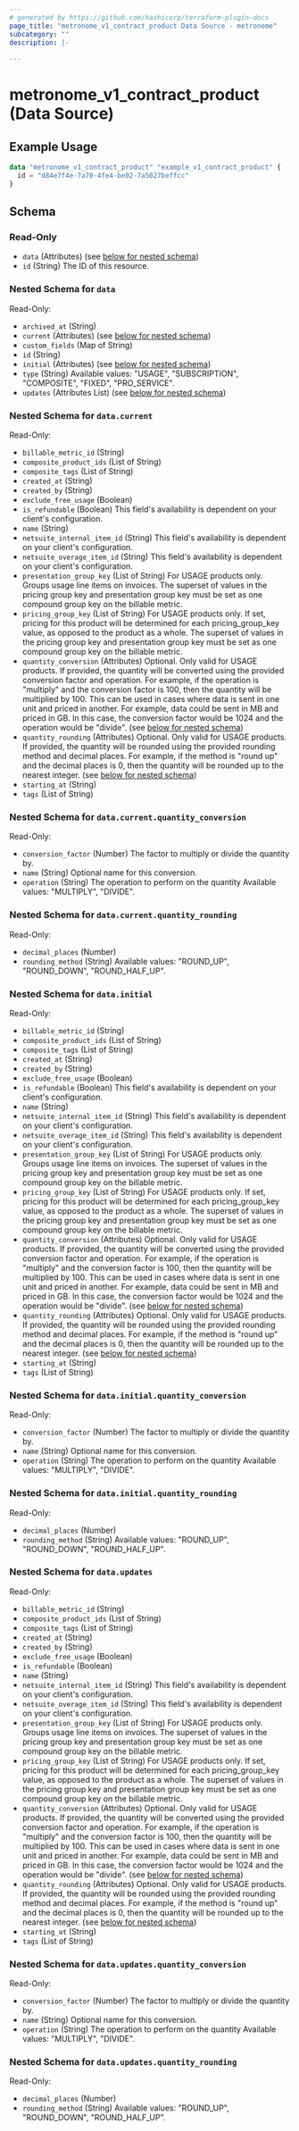 ```yaml
---
# generated by https://github.com/hashicorp/terraform-plugin-docs
page_title: "metronome_v1_contract_product Data Source - metronome"
subcategory: ""
description: |-
  
---
```


# metronome_v1_contract_product (Data Source)



## Example Usage

```terraform
data "metronome_v1_contract_product" "example_v1_contract_product" {
  id = "d84e7f4e-7a70-4fe4-be02-7a5027beffcc"
}
```

<!-- schema generated by tfplugindocs -->
## Schema

### Read-Only

- `data` (Attributes) (see [below for nested schema](#nestedatt--data))
- `id` (String) The ID of this resource.

<a id="nestedatt--data"></a>
### Nested Schema for `data`

Read-Only:

- `archived_at` (String)
- `current` (Attributes) (see [below for nested schema](#nestedatt--data--current))
- `custom_fields` (Map of String)
- `id` (String)
- `initial` (Attributes) (see [below for nested schema](#nestedatt--data--initial))
- `type` (String) Available values: "USAGE", "SUBSCRIPTION", "COMPOSITE", "FIXED", "PRO_SERVICE".
- `updates` (Attributes List) (see [below for nested schema](#nestedatt--data--updates))

<a id="nestedatt--data--current"></a>
### Nested Schema for `data.current`

Read-Only:

- `billable_metric_id` (String)
- `composite_product_ids` (List of String)
- `composite_tags` (List of String)
- `created_at` (String)
- `created_by` (String)
- `exclude_free_usage` (Boolean)
- `is_refundable` (Boolean) This field's availability is dependent on your client's configuration.
- `name` (String)
- `netsuite_internal_item_id` (String) This field's availability is dependent on your client's configuration.
- `netsuite_overage_item_id` (String) This field's availability is dependent on your client's configuration.
- `presentation_group_key` (List of String) For USAGE products only. Groups usage line items on invoices. The superset of values in the pricing group key and presentation group key must be set as one compound group key on the billable metric.
- `pricing_group_key` (List of String) For USAGE products only. If set, pricing for this product will be determined for each pricing_group_key value, as opposed to the product as a whole. The superset of values in the pricing group key and presentation group key must be set as one compound group key on the billable metric.
- `quantity_conversion` (Attributes) Optional. Only valid for USAGE products. If provided, the quantity will be converted using the provided conversion factor and operation. For example, if the operation is "multiply" and the conversion factor is 100, then the quantity will be multiplied by 100. This can be used in cases where data is sent in one unit and priced in another.  For example, data could be sent in MB and priced in GB. In this case, the conversion factor would be 1024 and the operation would be "divide". (see [below for nested schema](#nestedatt--data--current--quantity_conversion))
- `quantity_rounding` (Attributes) Optional. Only valid for USAGE products. If provided, the quantity will be rounded using the provided rounding method and decimal places. For example, if the method is "round up" and the decimal places is 0, then the quantity will be rounded up to the nearest integer. (see [below for nested schema](#nestedatt--data--current--quantity_rounding))
- `starting_at` (String)
- `tags` (List of String)

<a id="nestedatt--data--current--quantity_conversion"></a>
### Nested Schema for `data.current.quantity_conversion`

Read-Only:

- `conversion_factor` (Number) The factor to multiply or divide the quantity by.
- `name` (String) Optional name for this conversion.
- `operation` (String) The operation to perform on the quantity
Available values: "MULTIPLY", "DIVIDE".


<a id="nestedatt--data--current--quantity_rounding"></a>
### Nested Schema for `data.current.quantity_rounding`

Read-Only:

- `decimal_places` (Number)
- `rounding_method` (String) Available values: "ROUND_UP", "ROUND_DOWN", "ROUND_HALF_UP".



<a id="nestedatt--data--initial"></a>
### Nested Schema for `data.initial`

Read-Only:

- `billable_metric_id` (String)
- `composite_product_ids` (List of String)
- `composite_tags` (List of String)
- `created_at` (String)
- `created_by` (String)
- `exclude_free_usage` (Boolean)
- `is_refundable` (Boolean) This field's availability is dependent on your client's configuration.
- `name` (String)
- `netsuite_internal_item_id` (String) This field's availability is dependent on your client's configuration.
- `netsuite_overage_item_id` (String) This field's availability is dependent on your client's configuration.
- `presentation_group_key` (List of String) For USAGE products only. Groups usage line items on invoices. The superset of values in the pricing group key and presentation group key must be set as one compound group key on the billable metric.
- `pricing_group_key` (List of String) For USAGE products only. If set, pricing for this product will be determined for each pricing_group_key value, as opposed to the product as a whole. The superset of values in the pricing group key and presentation group key must be set as one compound group key on the billable metric.
- `quantity_conversion` (Attributes) Optional. Only valid for USAGE products. If provided, the quantity will be converted using the provided conversion factor and operation. For example, if the operation is "multiply" and the conversion factor is 100, then the quantity will be multiplied by 100. This can be used in cases where data is sent in one unit and priced in another.  For example, data could be sent in MB and priced in GB. In this case, the conversion factor would be 1024 and the operation would be "divide". (see [below for nested schema](#nestedatt--data--initial--quantity_conversion))
- `quantity_rounding` (Attributes) Optional. Only valid for USAGE products. If provided, the quantity will be rounded using the provided rounding method and decimal places. For example, if the method is "round up" and the decimal places is 0, then the quantity will be rounded up to the nearest integer. (see [below for nested schema](#nestedatt--data--initial--quantity_rounding))
- `starting_at` (String)
- `tags` (List of String)

<a id="nestedatt--data--initial--quantity_conversion"></a>
### Nested Schema for `data.initial.quantity_conversion`

Read-Only:

- `conversion_factor` (Number) The factor to multiply or divide the quantity by.
- `name` (String) Optional name for this conversion.
- `operation` (String) The operation to perform on the quantity
Available values: "MULTIPLY", "DIVIDE".


<a id="nestedatt--data--initial--quantity_rounding"></a>
### Nested Schema for `data.initial.quantity_rounding`

Read-Only:

- `decimal_places` (Number)
- `rounding_method` (String) Available values: "ROUND_UP", "ROUND_DOWN", "ROUND_HALF_UP".



<a id="nestedatt--data--updates"></a>
### Nested Schema for `data.updates`

Read-Only:

- `billable_metric_id` (String)
- `composite_product_ids` (List of String)
- `composite_tags` (List of String)
- `created_at` (String)
- `created_by` (String)
- `exclude_free_usage` (Boolean)
- `is_refundable` (Boolean)
- `name` (String)
- `netsuite_internal_item_id` (String) This field's availability is dependent on your client's configuration.
- `netsuite_overage_item_id` (String) This field's availability is dependent on your client's configuration.
- `presentation_group_key` (List of String) For USAGE products only. Groups usage line items on invoices. The superset of values in the pricing group key and presentation group key must be set as one compound group key on the billable metric.
- `pricing_group_key` (List of String) For USAGE products only. If set, pricing for this product will be determined for each pricing_group_key value, as opposed to the product as a whole. The superset of values in the pricing group key and presentation group key must be set as one compound group key on the billable metric.
- `quantity_conversion` (Attributes) Optional. Only valid for USAGE products. If provided, the quantity will be converted using the provided conversion factor and operation. For example, if the operation is "multiply" and the conversion factor is 100, then the quantity will be multiplied by 100. This can be used in cases where data is sent in one unit and priced in another.  For example, data could be sent in MB and priced in GB. In this case, the conversion factor would be 1024 and the operation would be "divide". (see [below for nested schema](#nestedatt--data--updates--quantity_conversion))
- `quantity_rounding` (Attributes) Optional. Only valid for USAGE products. If provided, the quantity will be rounded using the provided rounding method and decimal places. For example, if the method is "round up" and the decimal places is 0, then the quantity will be rounded up to the nearest integer. (see [below for nested schema](#nestedatt--data--updates--quantity_rounding))
- `starting_at` (String)
- `tags` (List of String)

<a id="nestedatt--data--updates--quantity_conversion"></a>
### Nested Schema for `data.updates.quantity_conversion`

Read-Only:

- `conversion_factor` (Number) The factor to multiply or divide the quantity by.
- `name` (String) Optional name for this conversion.
- `operation` (String) The operation to perform on the quantity
Available values: "MULTIPLY", "DIVIDE".


<a id="nestedatt--data--updates--quantity_rounding"></a>
### Nested Schema for `data.updates.quantity_rounding`

Read-Only:

- `decimal_places` (Number)
- `rounding_method` (String) Available values: "ROUND_UP", "ROUND_DOWN", "ROUND_HALF_UP".
